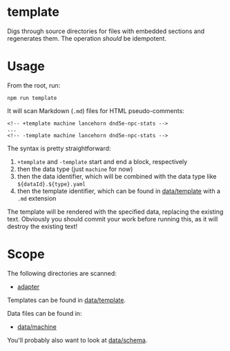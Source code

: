 # template

Digs through source directories for files with embedded sections and regenerates them.
The operation _should_ be idempotent.

# Usage

From the root, run:

    npm run template

It will scan Markdown (`.md`) files for HTML pseudo-comments:

    <!-- +template machine lancehorn dnd5e-npc-stats -->
    ...
    <!-- -template machine lancehorn dnd5e-npc-stats -->

The syntax is pretty straightforward:

1. `+template` and `-template` start and end a block, respectively
2. then the data type (just `machine` for now)
3. then the data identifier, which will be combined with the data type like `${dataId}.${type}.yaml`
4. then the template identifier, which can be found in [data/template](../../data/template) with a `.md` extension

The template will be rendered with the specified data, replacing the existing text.
Obviously you should commit your work before running this, as it will destroy the existing text!

# Scope

The following directories are scanned:

* [adapter](../../adapter)

Templates can be found in [data/template](../../data/template).

Data files can be found in:

* [data/machine](../../data/machine)

You'll probably also want to look at [data/schema](../../data/schema).
